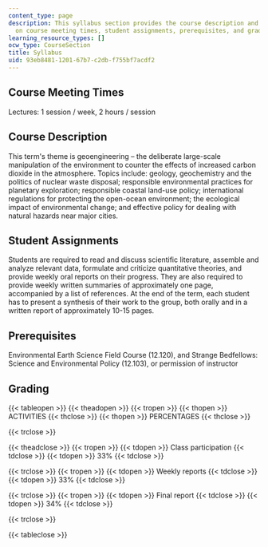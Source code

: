 ```yaml
---
content_type: page
description: This syllabus section provides the course description and information
  on course meeting times, student assignments, prerequisites, and grading.
learning_resource_types: []
ocw_type: CourseSection
title: Syllabus
uid: 93eb8481-1201-67b7-c2db-f755bf7acdf2
---
```


Course Meeting Times
--------------------

Lectures: 1 session / week, 2 hours / session

Course Description
------------------

This term's theme is geoengineering – the deliberate large-scale manipulation of the environment to counter the effects of increased carbon dioxide in the atmosphere. Topics include: geology, geochemistry and the politics of nuclear waste disposal; responsible environmental practices for planetary exploration; responsible coastal land-use policy; international regulations for protecting the open-ocean environment; the ecological impact of environmental change; and effective policy for dealing with natural hazards near major cities.

Student Assignments
-------------------

Students are required to read and discuss scientific literature, assemble and analyze relevant data, formulate and criticize quantitative theories, and provide weekly oral reports on their progress. They are also required to provide weekly written summaries of approximately one page, accompanied by a list of references. At the end of the term, each student has to present a synthesis of their work to the group, both orally and in a written report of approximately 10-15 pages.

Prerequisites
-------------

Environmental Earth Science Field Course (12.120), and Strange Bedfellows: Science and Environmental Policy (12.103), or permission of instructor

Grading
-------

{{< tableopen >}}
{{< theadopen >}}
{{< tropen >}}
{{< thopen >}}
ACTIVITIES
{{< thclose >}}
{{< thopen >}}
PERCENTAGES
{{< thclose >}}

{{< trclose >}}

{{< theadclose >}}
{{< tropen >}}
{{< tdopen >}}
Class participation
{{< tdclose >}}
{{< tdopen >}}
33%
{{< tdclose >}}

{{< trclose >}}
{{< tropen >}}
{{< tdopen >}}
Weekly reports
{{< tdclose >}}
{{< tdopen >}}
33%
{{< tdclose >}}

{{< trclose >}}
{{< tropen >}}
{{< tdopen >}}
Final report
{{< tdclose >}}
{{< tdopen >}}
34%
{{< tdclose >}}

{{< trclose >}}

{{< tableclose >}}